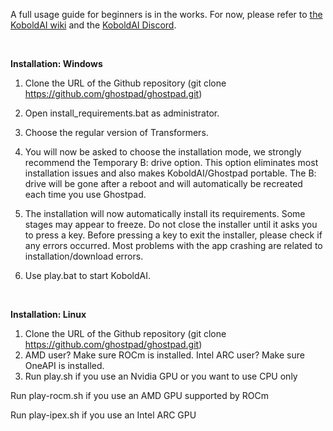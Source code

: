 A full usage guide for beginners is in the works. For now, please refer to [the KoboldAI wiki](https://github.com/KoboldAI/KoboldAI-Client/wiki) and the [KoboldAI Discord](https://discord.gg/nQaMX6GHYf).

&nbsp;


**Installation: Windows**

1. Clone the URL of the Github repository (git clone https://github.com/ghostpad/ghostpad.git)

2. Open install_requirements.bat as administrator.

3. Choose the regular version of Transformers.

4. You will now be asked to choose the installation mode, we strongly recommend the Temporary B: drive option. This option eliminates most installation issues and also makes KoboldAI/Ghostpad portable. The B: drive will be gone after a reboot and will automatically be recreated each time you use Ghostpad.

5. The installation will now automatically install its requirements. Some stages may appear to freeze. Do not close the installer until it asks you to press a key. Before pressing a key to exit the installer, please check if any errors occurred. Most problems with the app crashing are related to installation/download errors.

6. Use play.bat to start KoboldAI.

&nbsp;

**Installation: Linux**

1. Clone the URL of the Github repository (git clone https://github.com/ghostpad/ghostpad.git)
2. AMD user? Make sure ROCm is installed.
Intel ARC user? Make sure OneAPI is installed.
3. Run play.sh if you use an Nvidia GPU or you want to use CPU only

Run play-rocm.sh if you use an AMD GPU supported by ROCm

Run play-ipex.sh if you use an Intel ARC GPU


